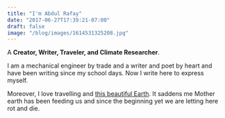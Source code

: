 ```yaml
---
title: "I'm Abdul Rafay"
date: "2017-06-27T17:39:21-07:00"
draft: false
image: "/blog/images/1614531325208.jpg"
---
```


A **Creator, Writer, Traveler, and Climate Researcher**. 

I am a mechanical engineer by trade and a writer and poet by heart and have been writing since my school days. Now I write here to express myself.

Moreover, I love travelling and [this beautiful Earth](/travel). It saddens me Mother earth has been feeding us and since the beginning yet we are letting here rot and die.
